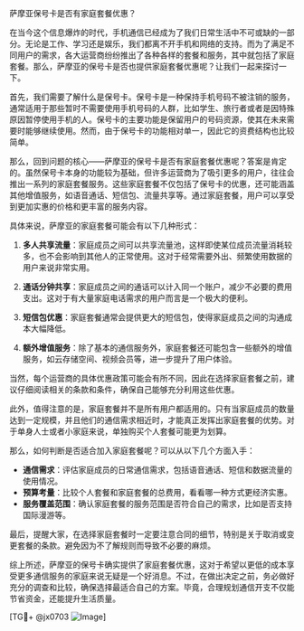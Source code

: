 萨摩亚保号卡是否有家庭套餐优惠？

在当今这个信息爆炸的时代，手机通信已经成为了我们日常生活中不可或缺的一部分。无论是工作、学习还是娱乐，我们都离不开手机和网络的支持。而为了满足不同用户的需求，各大运营商纷纷推出了各种各样的套餐和服务，其中就包括了家庭套餐。那么，萨摩亚的保号卡是否也提供家庭套餐优惠呢？让我们一起来探讨一下。

首先，我们需要了解什么是保号卡。保号卡是一种保持手机号码不被注销的服务，通常适用于那些暂时不需要使用手机号码的人群，比如学生、旅行者或者是因特殊原因暂停使用手机的人。保号卡的主要功能是保留用户的号码资源，使其在未来需要时能够继续使用。然而，由于保号卡的功能相对单一，因此它的资费结构也比较简单。

那么，回到问题的核心——萨摩亚的保号卡是否有家庭套餐优惠呢？答案是肯定的。虽然保号卡本身的功能较为基础，但许多运营商为了吸引更多的用户，往往会推出一系列的家庭套餐服务。这些家庭套餐不仅包括了保号卡的优惠，还可能涵盖其他增值服务，如语音通话、短信包、流量共享等。通过家庭套餐，用户可以享受到更加实惠的价格和更丰富的服务内容。

具体来说，萨摩亚的家庭套餐可能会有以下几种形式：

1. **多人共享流量**：家庭成员之间可以共享流量池，这样即使某位成员流量消耗较多，也不会影响到其他人的正常使用。这对于经常需要外出、频繁使用数据的用户来说非常实用。

2. **通话分钟共享**：家庭成员之间的通话可以计入同一个账户，减少不必要的费用支出。这对于有大量家庭电话需求的用户而言是一个极大的便利。

3. **短信包优惠**：家庭套餐通常会提供更大的短信包，使得家庭成员之间的沟通成本大幅降低。

4. **额外增值服务**：除了基本的通信服务外，家庭套餐还可能包含一些额外的增值服务，如云存储空间、视频会员等，进一步提升了用户体验。

当然，每个运营商的具体优惠政策可能会有所不同，因此在选择家庭套餐之前，建议仔细阅读相关的条款和条件，确保自己能够充分利用这些优惠。

此外，值得注意的是，家庭套餐并不是所有用户都适用的。只有当家庭成员的数量达到一定规模，并且他们的通信需求相近时，才能真正发挥出家庭套餐的优势。对于单身人士或者小家庭来说，单独购买个人套餐可能更为划算。

那么，如何判断是否适合加入家庭套餐呢？可以从以下几个方面入手：

- **通信需求**：评估家庭成员的日常通信需求，包括语音通话、短信和数据流量的使用情况。
- **预算考量**：比较个人套餐和家庭套餐的总费用，看看哪一种方式更经济实惠。
- **服务覆盖范围**：确认家庭套餐的服务范围是否符合自己的需求，比如是否支持国际漫游等。

最后，提醒大家，在选择家庭套餐时一定要注意合同的细节，特别是关于取消或变更套餐的条款。避免因为不了解规则而导致不必要的麻烦。

综上所述，萨摩亚的保号卡确实提供了家庭套餐优惠，这对于希望以更低的成本享受更多通信服务的家庭来说无疑是一个好消息。不过，在做出决定之前，务必做好充分的调查和比较，确保选择最适合自己的方案。毕竟，合理规划通信开支不仅能节省资金，还能提升生活质量。

[TG💪+ @jx0703 ![Image](https://github.com/user-attachments/assets/dbca1d08-cadb-493c-b0ec-ad6f7a83f270)]